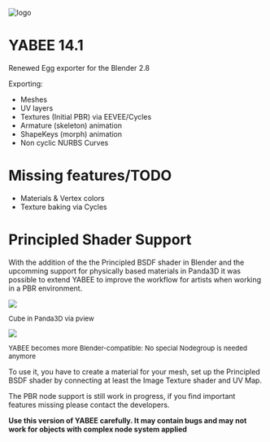 ![logo](http://i.imgur.com/lVMTcfS.png)


YABEE 14.1
=====
Renewed Egg exporter for the Blender 2.8

Exporting:
- Meshes
- UV layers
- Textures (Initial PBR) via EEVEE/Cycles
- Armature (skeleton) animation
- ShapeKeys (morph) animation
- Non cyclic NURBS Curves

Missing features/TODO
=====
- Materials & Vertex colors
- Texture baking via Cycles

Principled Shader Support
=====
With the addition of the the Principled BSDF shader in Blender and the upcomming support for physically based materials 
in Panda3D it was possible to extend YABEE to improve the workflow for artists when working in a PBR environment. 

<img src="http://pasteall.org/pic/show.php?id=c278bebee6e22ce886ffd4448948c70f" />
<p style="font-size: small">Cube in Panda3D via pview</p>

<img src="http://pasteall.org/pic/show.php?id=0ba65151691c7eb6873771d89c77c466" />
<p style="font-size: small">YABEE becomes more Blender-compatible: No special Nodegroup is needed anymore</p>

To use it, you have to create a material for your mesh, set up the Principled BSDF shader 
by connecting at least the Image Texture shader and UV Map.

The PBR node support is still work in progress, if you find important features missing please contact the developers.

**Use this version of YABEE carefully. It may contain bugs and may not work for objects with complex node system 
applied**

